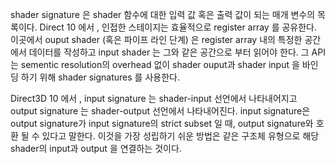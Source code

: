 
shader signature 은 shader 함수에 대한 입력 값 혹은 출력 값이 되는 매개 변수의 목록이다. Direct 10 에서 , 인접한 스테이지는 효율적으로 register array 를 공유한다. 이곳에서 ouput shader (혹은 파이프 라인 단계) 은 register array 내의 특정한 공간 에서 데이터를 작성하고 input shader 는 그와 같은 공간으로 부터 읽어야 한다. 그 API 는  sementic resolution의 overhead 없이 shader ouput과 shader input 을 바인딩 하기 위해 shader signatures 를 사용한다. 

Direct3D 10 에서 , input signature 는 shader-input 선언에서  나타내어지고 output signature 는 shader-output 선언에서 나타내어진다. input signature은 output signature가 input signature의 strict subset 일 때, output signature와 호환 될 수 있다고 말한다. 이것을 가장 성립하기 쉬운 방법은 같은 구조체 유형으로 해당 shader의 input과 output 을 연결하는 것이다.